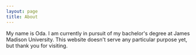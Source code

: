 ```yaml
---
layout: page
title: About
---
```

My name is Oda. I am currently in pursuit of my bachelor's degree at James Madison University. This website doesn't serve any particular purpose yet, but thank you for visiting. 
